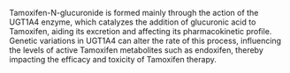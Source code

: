 Tamoxifen-N-glucuronide is formed mainly through the action of the UGT1A4 enzyme, which catalyzes the addition of glucuronic acid to Tamoxifen, aiding its excretion and affecting its pharmacokinetic profile. Genetic variations in UGT1A4 can alter the rate of this process, influencing the levels of active Tamoxifen metabolites such as endoxifen, thereby impacting the efficacy and toxicity of Tamoxifen therapy.